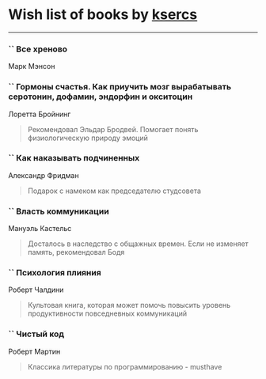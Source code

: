 # Wish list of books by [ksercs](https://plus.google.com/u/0/113010305809091482859/)
---

### `` Все хреново
Марк Мэнсон

### `` Гормоны счастья. Как приучить мозг вырабатывать серотонин, дофамин, эндорфин и окситоцин
Лоретта Бройнинг
> Рекомендовал Эльдар Бродвей. Помогает понять физиологическую природу эмоций

### `` Как наказывать подчиненных
Александр Фридман
> Подарок с намеком как председателю студсовета

### `` Власть коммуникации
Мануэль Кастельс
> Досталось в наследство с общажных времен. Если не изменяет память, рекомендовал Бодя

### `` Психология плияния
Роберт Чалдини
> Культовая книга, которая может помочь повысить уровень продуктивности повседневных коммуникаций

### `` Чистый код
Роберт Мартин
> Классика литературы по программированию - musthave


